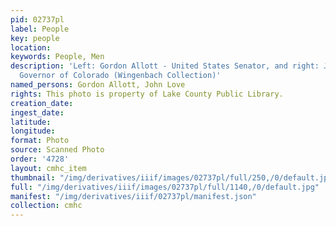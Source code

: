 ```yaml
---
pid: 02737pl
label: People
key: people
location: 
keywords: People, Men
description: 'Left: Gordon Allott - United States Senator, and right: John Love -
  Governor of Colorado (Wingenbach Collection)'
named_persons: Gordon Allott, John Love
rights: This photo is property of Lake County Public Library.
creation_date: 
ingest_date: 
latitude: 
longitude: 
format: Photo
source: Scanned Photo
order: '4728'
layout: cmhc_item
thumbnail: "/img/derivatives/iiif/images/02737pl/full/250,/0/default.jpg"
full: "/img/derivatives/iiif/images/02737pl/full/1140,/0/default.jpg"
manifest: "/img/derivatives/iiif/02737pl/manifest.json"
collection: cmhc
---
```

